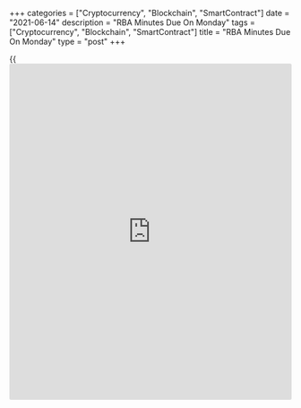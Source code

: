+++
categories = ["Cryptocurrency", "Blockchain", "SmartContract"]
date = "2021-06-14"
description = "RBA Minutes Due On Monday"
tags = ["Cryptocurrency", "Blockchain", "SmartContract"]
title = "RBA Minutes Due On Monday"
type = "post"
+++

{{<iframe id="large-banner" src="https://www.bounty.group/#slide=18.0" width="100%" height="600" scrolling="no" style="border: 0px solid rgb(216, 221, 230); border-radius: 3px;">}}

The Reserve Bank of Australia will on Monday release the minutes from
its monetary [policy](https://www.fintechee.com/policy/) meeting on June 1, setting the pace for a busy day
in Asia-Pacific economic activity.

At the meeting, Australia's central bank left its key interest rate and
the government bond yield target unchanged, as widely expected, as it
will review the asset purchase program next month.

The board left its cash rate unchanged at a record low of 0.10 percent
and also retained the target yield on the three-year Australian
government bond at around 0.1 percent and also maintained the parameters
of the Term Funding Facility and the government bond purchase program.

Australia also will provide Q1 numbers for house prices; in the previous
three months, house prices were up 3.0 percent on quarter and 3.6
percent on year.

Japan will see April results for its tertiary industry index; in March,
the index rose 1.1 percent on month.

New Zealand will release May numbers for food inflation; in April, food
prices were up 0.7 percent on year.

Singapore will see final unemployment data for Q1; in the previous three
months, the jobless rate was 3.3 percent.

Hong Kong will provide Q1 numbers for industrial production; in the
three months prior, industrial production was down 6.0 percent on year.

Indonesia will release May figures for imports, exports and trade
balance. Imports are expected to skyrocket 65.0 percent on year after
spiking 29.93 percent in April. Exports are called higher by an annual
57.49 percent after accelerating 51.94 percent in the previous month.
The trade surplus is pegged at $2.3 billion, up from $2.19 a month
earlier.

For comments and feedback [contact](https://www.playgroundfx.com/contact/): editorial@rtt[news](https://www.letsplayfx.com/blog/forex-news-website/).com

[Economic News][1]

 **What parts of the world are seeing the best (and worst) economic
performances lately? Click[here][2] to check out our [Econ Scorecard][2]
and find out! See up-to-the-moment [ranking](https://www.playgroundfx.com/blog/crypto-exchange-ranking/)s for the best and worst
performers in [GDP][3], [unemployment rate][4], [inflation][5] and much
more.**

   1. www.rtt[news](https://www.letsplayfx.com/blog/forex-news-website/).com/Content/EconomicNews.aspx
   2. www.rtt[news](https://www.letsplayfx.com/blog/forex-news-website/).com/economic-scorecard/world-rank/PPI/highest-performance.aspx
   3. www.rtt[news](https://www.letsplayfx.com/blog/forex-news-website/).com/economic-scorecard/world-rank/GDP/highest-performance.aspx
   4. www.rtt[news](https://www.letsplayfx.com/blog/forex-news-website/).com/economic-scorecard/world-rank/unemployment-rate/lowest-performance.aspx
   5. www.rtt[news](https://www.letsplayfx.com/blog/forex-news-website/).com/economic-scorecard/world-rank/CPI/highest-performance.aspx